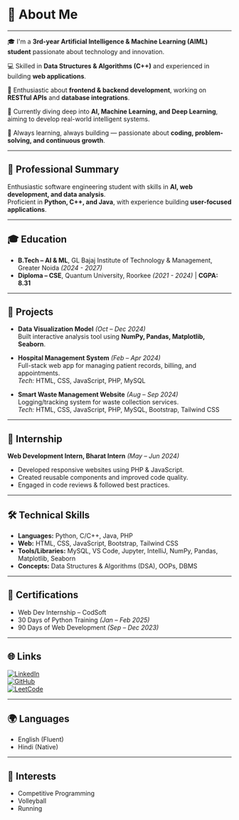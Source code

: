 # 💫 About Me
---

🎓 I'm a **3rd-year Artificial Intelligence & Machine Learning (AIML) student** passionate about technology and innovation.

💻 Skilled in **Data Structures & Algorithms (C++)** and experienced in building **web applications**.

🐍 Enthusiastic about **frontend & backend development**, working on **RESTful APIs** and **database integrations**.

🤖 Currently diving deep into **AI, Machine Learning, and Deep Learning**, aiming to develop real-world intelligent systems.

🚀 Always learning, always building — passionate about **coding, problem-solving, and continuous growth**. 

---

## 📌 Professional Summary
Enthusiastic software engineering student with skills in **AI, web development, and data analysis**.  
Proficient in **Python, C++, and Java**, with experience building **user-focused applications**.

---

## 🎓 Education
- **B.Tech – AI & ML**, GL Bajaj Institute of Technology & Management, Greater Noida *(2024 - 2027)*  
- **Diploma – CSE**, Quantum University, Roorkee *(2021 - 2024)* | **CGPA: 8.31**

---

## 🚀 Projects
- **Data Visualization Model** *(Oct – Dec 2024)*  
  Built interactive analysis tool using **NumPy, Pandas, Matplotlib, Seaborn**.  

- **Hospital Management System** *(Feb – Apr 2024)*  
  Full-stack web app for managing patient records, billing, and appointments.  
  *Tech:* HTML, CSS, JavaScript, PHP, MySQL  

- **Smart Waste Management Website** *(Aug – Sep 2024)*  
  Logging/tracking system for waste collection services.  
  *Tech:* HTML, CSS, JavaScript, PHP, MySQL, Bootstrap, Tailwind CSS  

---

## 💼 Internship
**Web Development Intern, Bharat Intern** *(May – Jun 2024)*  
- Developed responsive websites using PHP & JavaScript.  
- Created reusable components and improved code quality.  
- Engaged in code reviews & followed best practices.  

---

## 🛠️ Technical Skills
- **Languages:** Python, C/C++, Java, PHP  
- **Web:** HTML, CSS, JavaScript, Bootstrap, Tailwind CSS  
- **Tools/Libraries:** MySQL, VS Code, Jupyter, IntelliJ, NumPy, Pandas, Matplotlib, Seaborn  
- **Concepts:** Data Structures & Algorithms (DSA), OOPs, DBMS  

---

## 📜 Certifications
- Web Dev Internship – CodSoft  
- 30 Days of Python Training *(Jan – Feb 2025)*  
- 90 Days of Web Development *(Sep – Dec 2023)*  

---

## 🌐 Links

[![LinkedIn](https://img.shields.io/badge/LinkedIn-0077B5?style=for-the-badge&logo=linkedin&logoColor=white)](https://www.linkedin.com/in/wazmiali)  
[![GitHub](https://img.shields.io/badge/GitHub-000?style=for-the-badge&logo=github&logoColor=white)](https://github.com/wazmiali)  
[![LeetCode](https://img.shields.io/badge/LeetCode-FFA116?style=for-the-badge&logo=leetcode&logoColor=white)](https://leetcode.com/u/Wazmi/)  
 

---

## 🌍 Languages
- English (Fluent)  
- Hindi (Native)  

---

## 🎯 Interests
- Competitive Programming  
- Volleyball  
- Running  
